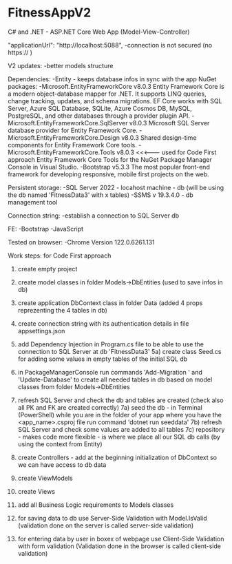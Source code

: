 # FitnessAppV2
C# and .NET - ASP.NET Core Web App (Model-View-Controller)

"applicationUrl": "http://localhost:5088",
-connection is not secured (no https:// )

V2 updates:
-better models structure

Dependencies:
-Entity - keeps database infos in sync with the app
NuGet packages:
-Microsoft.EntityFrameworkCore v8.0.3
Entity Framework Core is a modern object-database mapper for .NET. It supports LINQ queries, change tracking, updates, and schema migrations. EF Core works with SQL Server, Azure SQL Database, SQLite, Azure Cosmos DB, MySQL, PostgreSQL, and other databases through a provider plugin API.
-Microsoft.EntityFrameworkCore.SqlServer v8.0.3
Microsoft SQL Server database provider for Entity Framework Core.
-Microsoft.EntityFrameworkCore.Design v8.0.3
Shared design-time components for Entity Framework Core tools.
-Microsoft.EntityFrameworkCore.Tools v8.0.3  <<<--- used for Code First approach
Entity Framework Core Tools for the NuGet Package Manager Console in Visual Studio.
-Bootstrap v5.3.3
The most popular front-end framework for developing responsive, mobile first projects on the web.

Persistent storage:
-SQL Server 2022 - locahost machine - db (will be using the db named 'FitnessData3' with x tables)
-SSMS v 19.3.4.0 - db management tool

Connection string:
-establish a connection to SQL Server db

FE:
-Bootstrap
-JavaScript

Tested on browser:
-Chrome Version 122.0.6261.131

Work steps: for Code First approach
1) create empty project
2) create model classes in folder Models->DbEntities (used to save infos in db)
3) create application DbContext class in folder Data (added 4 props reprezenting the 4 tables in db)
4) create connection string with its authentication details in file appsettings.json
5) add Dependency Injection in Program.cs file to be able to use the connection to SQL Server at db 'FitnessData3'
5a) create class Seed.cs for adding some values in empty tables of the initial SQL db
6) in PackageManagerConsole run commands 'Add-Migration <name>' and 'Update-Database' to create all needed tables in db based on model classes from folder Models->DbEntities
7) refresh SQL Server and check the db and tables are created (check also all PK and FK are created correctly)
7a) seed the db - in Terminal (PowerShell) while you are in the folder of your app where you have the <app_name>.csproj file run command 'dotnet run seeddata'
7b) refresh SQL Server and check some values are added to all tables
7c) repository - makes code more flexible - is where we place all our SQL db calls (by using the context from Entity)

8) create Controllers - add at the beginning initialization of DbContext so we can have access to db data
9) create ViewModels
10) create Views
11) add all Business Logic requirements to Models classes
12) for saving data to db use Server-Side Validation with Model.IsValid (validation done on the server is called server-side validation) 
13) for entering data by user in boxex of webpage use Client-Side Validation with form validation (Validation done in the browser is called client-side validation)


